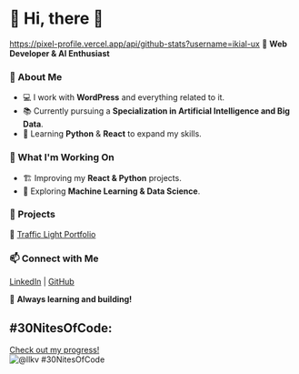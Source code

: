 # 👋 Hi, there 👋
https://pixel-profile.vercel.app/api/github-stats?username=ikial-ux
🚀 **Web Developer & AI Enthusiast**  

### 🔹 About Me  
- 💻 I work with **WordPress** and everything related to it.  
- 📚 Currently pursuing a **Specialization in Artificial Intelligence and Big Data**.  
- 🧠 Learning **Python** & **React** to expand my skills.  

### 🌟 What I'm Working On  
- 🏗️ Improving my **React & Python** projects.  
- 🤖 Exploring **Machine Learning & Data Science**.  

### 📌 Projects  
🔗 [Traffic Light Portfolio](https://traffic-light-portfolio.vercel.app/)  

### 📫 Connect with Me  
[LinkedIn](https://www.linkedin.com/in/ilyas-kial-developer/) | [GitHub](https://github.com/ikial-ux)  

🚀 **Always learning and building!**  
## #30NitesOfCode:
  [Check out my progress!](https://www.codedex.io/@llkv/30-nites-of-code)  
  ![@llkv #30NitesOfCode](https://www.codedex.io/api/petStatus?user=llkv)
<!--
**ikial-ux/ikial-ux** is a ✨ _special_ ✨ repository because its `README.md` (this file) appears on your GitHub profile.

Here are some ideas to get you started:

- 🔭 I’m currently working on ...
- 🌱 I’m currently learning ...
- 👯 I’m looking to collaborate on ...
- 🤔 I’m looking for help with ...
- 💬 Ask me about ...
- 📫 How to reach me: ...
- 😄 Pronouns: ...
- ⚡ Fun fact: ...
-->

